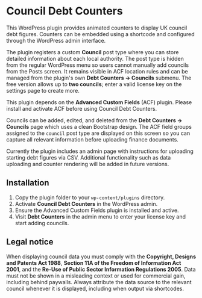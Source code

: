 # Council Debt Counters

This WordPress plugin provides animated counters to display UK council debt figures. Counters can be embedded using a shortcode and configured through the WordPress admin interface.

The plugin registers a custom **Council** post type where you can store detailed information about each local authority. The post type is hidden from the regular WordPress menu so users cannot manually add councils from the Posts screen. It remains visible in ACF location rules and can be managed from the plugin's own **Debt Counters → Councils** submenu. The free version allows up to **two councils**; enter a valid license key on the settings page to create more.

This plugin depends on the **Advanced Custom Fields** (ACF) plugin. Please install and activate ACF before using Council Debt Counters.

Councils can be added, edited, and deleted from the **Debt Counters → Councils** page which uses a clean Bootstrap design. The ACF field groups assigned to the `council` post type are displayed on this screen so you can capture all relevant information before uploading finance documents.

Currently the plugin includes an admin page with instructions for uploading starting debt figures via CSV. Additional functionality such as data uploading and counter rendering will be added in future versions.

## Installation
1. Copy the plugin folder to your `wp-content/plugins` directory.
2. Activate **Council Debt Counters** in the WordPress admin.
3. Ensure the Advanced Custom Fields plugin is installed and active.
4. Visit **Debt Counters** in the admin menu to enter your license key and start adding councils.

## Legal notice

When displaying council data you must comply with the **Copyright, Designs and Patents Act 1988**, **Section 11A of the Freedom of Information Act 2001**, and the **Re-Use of Public Sector Information Regulations 2005**. Data must not be shown in a misleading context or used for commercial gain, including behind paywalls. Always attribute the data source to the relevant council whenever it is displayed, including when output via shortcodes.
